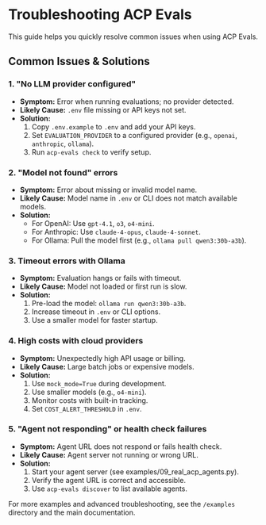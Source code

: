 # Troubleshooting ACP Evals

This guide helps you quickly resolve common issues when using ACP Evals.

## Common Issues & Solutions

### 1. "No LLM provider configured"
- **Symptom:** Error when running evaluations; no provider detected.
- **Likely Cause:** `.env` file missing or API keys not set.
- **Solution:**
  1. Copy `.env.example` to `.env` and add your API keys.
  2. Set `EVALUATION_PROVIDER` to a configured provider (e.g., `openai`, `anthropic`, `ollama`).
  3. Run `acp-evals check` to verify setup.

### 2. "Model not found" errors
- **Symptom:** Error about missing or invalid model name.
- **Likely Cause:** Model name in `.env` or CLI does not match available models.
- **Solution:**
  - For OpenAI: Use `gpt-4.1`, `o3`, `o4-mini`.
  - For Anthropic: Use `claude-4-opus`, `claude-4-sonnet`.
  - For Ollama: Pull the model first (e.g., `ollama pull qwen3:30b-a3b`).

### 3. Timeout errors with Ollama
- **Symptom:** Evaluation hangs or fails with timeout.
- **Likely Cause:** Model not loaded or first run is slow.
- **Solution:**
  1. Pre-load the model: `ollama run qwen3:30b-a3b`.
  2. Increase timeout in `.env` or CLI options.
  3. Use a smaller model for faster startup.

### 4. High costs with cloud providers
- **Symptom:** Unexpectedly high API usage or billing.
- **Likely Cause:** Large batch jobs or expensive models.
- **Solution:**
  1. Use `mock_mode=True` during development.
  2. Use smaller models (e.g., `o4-mini`).
  3. Monitor costs with built-in tracking.
  4. Set `COST_ALERT_THRESHOLD` in `.env`.

### 5. "Agent not responding" or health check failures
- **Symptom:** Agent URL does not respond or fails health check.
- **Likely Cause:** Agent server not running or wrong URL.
- **Solution:**
  1. Start your agent server (see examples/09_real_acp_agents.py).
  2. Verify the agent URL is correct and accessible.
  3. Use `acp-evals discover` to list available agents.

For more examples and advanced troubleshooting, see the `/examples` directory and the main documentation. 